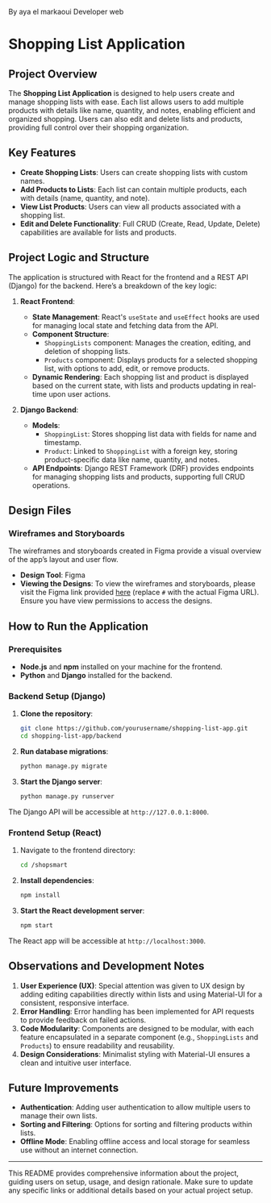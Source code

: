 By aya el markaoui Developer web
# Shopping List Application

## Project Overview

The **Shopping List Application** is designed to help users create and manage shopping lists with ease. Each list allows users to add multiple products with details like name, quantity, and notes, enabling efficient and organized shopping. Users can also edit and delete lists and products, providing full control over their shopping organization.

## Key Features

- **Create Shopping Lists**: Users can create shopping lists with custom names.
- **Add Products to Lists**: Each list can contain multiple products, each with details (name, quantity, and note).
- **View List Products**: Users can view all products associated with a shopping list.
- **Edit and Delete Functionality**: Full CRUD (Create, Read, Update, Delete) capabilities are available for lists and products.

## Project Logic and Structure

The application is structured with React for the frontend and a REST API (Django) for the backend. Here’s a breakdown of the key logic:

1. **React Frontend**:
   - **State Management**: React's `useState` and `useEffect` hooks are used for managing local state and fetching data from the API.
   - **Component Structure**:
     - `ShoppingLists` component: Manages the creation, editing, and deletion of shopping lists.
     - `Products` component: Displays products for a selected shopping list, with options to add, edit, or remove products.
   - **Dynamic Rendering**: Each shopping list and product is displayed based on the current state, with lists and products updating in real-time upon user actions.

2. **Django Backend**:
   - **Models**:
     - `ShoppingList`: Stores shopping list data with fields for name and timestamp.
     - `Product`: Linked to `ShoppingList` with a foreign key, storing product-specific data like name, quantity, and notes.
   - **API Endpoints**: Django REST Framework (DRF) provides endpoints for managing shopping lists and products, supporting full CRUD operations.

## Design Files

### Wireframes and Storyboards
The wireframes and storyboards created in Figma provide a visual overview of the app’s layout and user flow.

- **Design Tool**: Figma
- **Viewing the Designs**: To view the wireframes and storyboards, please visit the Figma link provided [here](#) (replace `#` with the actual Figma URL). Ensure you have view permissions to access the designs.

## How to Run the Application

### Prerequisites

- **Node.js** and **npm** installed on your machine for the frontend.
- **Python** and **Django** installed for the backend.

### Backend Setup (Django)

1. **Clone the repository**:
   ```bash
   git clone https://github.com/yourusername/shopping-list-app.git
   cd shopping-list-app/backend
   ```


2. **Run database migrations**:
   ```bash
   python manage.py migrate
   ```

3. **Start the Django server**:
   ```bash
   python manage.py runserver
   ```

The Django API will be accessible at `http://127.0.0.1:8000`.

### Frontend Setup (React)

1. Navigate to the frontend directory:
   ```bash
   cd /shopsmart
   ```

2. **Install dependencies**:
   ```bash
   npm install
   ```

3. **Start the React development server**:
   ```bash
   npm start
   ```

The React app will be accessible at `http://localhost:3000`.

## Observations and Development Notes

1. **User Experience (UX)**: Special attention was given to UX design by adding editing capabilities directly within lists and using Material-UI for a consistent, responsive interface.
2. **Error Handling**: Error handling has been implemented for API requests to provide feedback on failed actions.
3. **Code Modularity**: Components are designed to be modular, with each feature encapsulated in a separate component (e.g., `ShoppingLists` and `Products`) to ensure readability and reusability.
4. **Design Considerations**: Minimalist styling with Material-UI ensures a clean and intuitive user interface.

## Future Improvements

- **Authentication**: Adding user authentication to allow multiple users to manage their own lists.
- **Sorting and Filtering**: Options for sorting and filtering products within lists.
- **Offline Mode**: Enabling offline access and local storage for seamless use without an internet connection.

---

This README provides comprehensive information about the project, guiding users on setup, usage, and design rationale. Make sure to update any specific links or additional details based on your actual project setup.